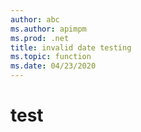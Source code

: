 ```yaml
---
author: abc
ms.author: apimpm
ms.prod: .net
title: invalid date testing
ms.topic: function
ms.date: 04/23/2020
---
```


# test
